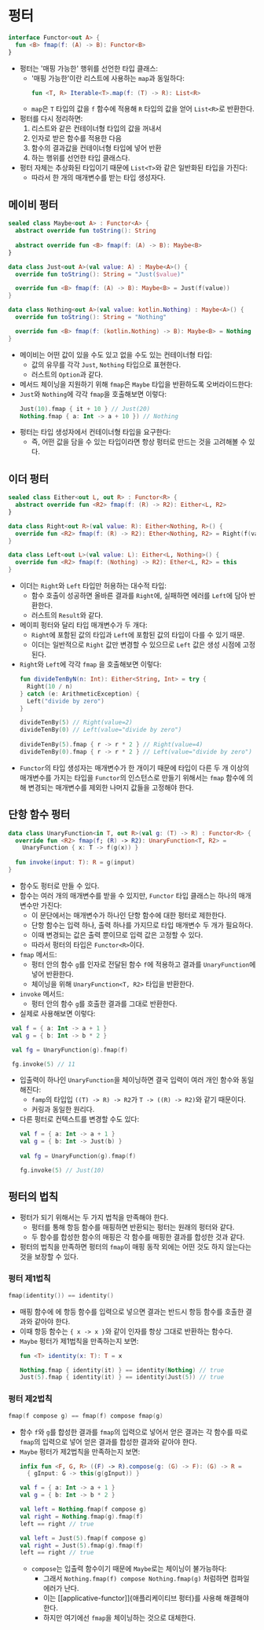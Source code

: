 # 펑터

```kotlin
interface Functor<out A> {
  fun <B> fmap(f: (A) -> B): Functor<B>
}
```

* 펑터는 '매핑 가능한' 행위를 선언한 타입 클래스:
  * '매핑 가능한'이란 리스트에 사용하는 `map`과 동일하다:
    ```kotlin
    fun <T, R> Iterable<T>.map(f: (T) -> R): List<R>
    ```
  * `map`은 `T` 타입의 값을 `f` 함수에 적용해 `R` 타입의 값을 얻어 `List<R>`로 반환한다.
* 펑터를 다시 정리하면:
  1. 리스트와 같은 컨테이너형 타입의 값을 꺼내서
  2. 인자로 받은 함수를 적용한 다음
  3. 함수의 결과값을 컨테이너형 타입에 넣어 반환
  4. 하는 행위를 선언한 타입 클래스다.
* 펑터 자체는 추상화된 타입이기 때문에 `List<T>`와 같은 일반화된 타입을 가진다:
  * 따라서 한 개의 매개변수를 받는 타입 생성자다.

## 메이비 펑터

```kotlin
sealed class Maybe<out A> : Functor<A> {
  abstract override fun toString(): String
  
  abstract override fun <B> fmap(f: (A) -> B): Maybe<B>
}
```
```kotlin
data class Just<out A>(val value: A) : Maybe<A>() {
  override fun toString(): String = "Just($value)"

  override fun <B> fmap(f: (A) -> B): Maybe<B> = Just(f(value))
}
```
```kotlin
data class Nothing<out A>(val value: kotlin.Nothing) : Maybe<A>() {
  override fun toString(): String = "Nothing"

  override fun <B> fmap(f: (kotlin.Nothing) -> B): Maybe<B> = Nothing
}
```

* 메이비는 어떤 값이 있을 수도 있고 없을 수도 있는 컨테이너형 타입:
  * 값의 유무를 각각 `Just`, `Nothing` 타입으로 표현한다.
  * 러스트의 `Option`과 같다.
* 메서드 체이닝을 지원하기 위해 `fmap`은 `Maybe` 타입을 반환하도록 오버라이드한다:
* `Just`와 `Nothing`에 각각 `fmap`을 호출해보면 이렇다:
  ```kotlin
  Just(10).fmap { it + 10 } // Just(20)
  Nothing.fmap { a: Int -> a + 10 }) // Nothing
  ```
* 펑터는 타입 생성자에서 컨테이너형 타입을 요구한다:
  * 즉, 어떤 값을 담을 수 있는 타입이라면 항상 펑터로 만드는 것을 고려해볼 수 있다.

## 이더 펑터

```kotlin
sealed class Either<out L, out R> : Functor<R> {
  abstract override fun <R2> fmap(f: (R) -> R2): Either<L, R2>
}
```
```kotlin
data class Right<out R>(val value: R): Either<Nothing, R>() {
  override fun <R2> fmap(f: (R) -> R2): Ether<Nothing, R2> = Right(f(value))
}
```
```kotlin
data class Left<out L>(val value: L): Either<L, Nothing>() {
  override fun <R2> fmap(f: (Nothing) -> R2): Ether<L, R2> = this
}
```

* 이더는 `Right`와 `Left` 타입만 허용하는 대수적 타입:
  * 함수 호출이 성공하면 올바른 결과를 `Right`에, 실패하면 에러를 `Left`에 담아 반환한다.
  * 러스트의 `Result`와 같다.
* 메이피 펑터와 달리 타입 매개변수가 두 개다:
  * `Right`에 포함된 값의 타입과 `Left`에 포함된 값의 타입이 다를 수 있기 때문.
  * 이더는 일반적으로 `Right` 값만 변경할 수 있으므로 `Left` 값은 생성 시점에 고정된다.
* `Right`와 `Left`에 각각 `fmap` 을 호출해보면 이렇다:
  ```kotlin
  fun divideTenByN(n: Int): Either<String, Int> = try {
    Right(10 / n)
  } catch (e: ArithmeticException) {
    Left("divide by zero")
  }

  divideTenBy(5) // Right(value=2)
  divideTenBy(0) // Left(value="divide by zero")
 
  divideTenBy(5).fmap { r -> r * 2 } // Right(value=4)
  divideTenBy(0).fmap { r -> r * 2 } // Left(value="divide by zero")
  ```
* `Functor`의 타입 생성자는 매개변수가 한 개이기 때문에 타입이 다른 두 개 이상의 매개변수를 가지는 타입을 `Functor`의 인스턴스로 만들기 위해서는 `fmap` 함수에 의해 변경되는 매개변수를 제외한 나머지 값들을 고정해야 한다.

## 단항 함수 펑터

```kotlin
data class UnaryFunction<in T, out R>(val g: (T) -> R) : Functor<R> {
  override fun <R2> fmap(f; (R) -> R2): UnaryFunction<T, R2> =
    UnaryFunction { x: T -> f(g(x)) }
    
  fun invoke(input: T): R = g(input)
}
```

* 함수도 펑터로 만들 수 있다.
* 함수는 여러 개의 매개변수를 받을 수 있지만, `Functor` 타입 클래스는 하나의 매개변수만 가진다:
  * 이 문단에서는 매개변수가 하나인 단항 함수에 대한 펑터로 제한한다.
  * 단항 함수는 입력 하나, 출력 하나를 가지므로 타입 매개변수 두 개가 필요하다.
  * 이때 변경되는 값은 출력 뿐이므로 입력 값은 고정할 수 있다.
  * 따라서 펑터의 타입은 `Functor<R>`이다.
* `fmap` 메서드:
  * 펑터 안의 함수 `g`를 인자로 전달된 함수 `f`에 적용하고 결과를 `UnaryFunction`에 넣어 반환한다.
  * 체이닝을 위해 `UnaryFunction<T, R2>` 타입을 반환한다.
* `invoke` 메서드:
  * 펑터 안의 함수 `g`를 호출한 결과를 그대로 반환한다.
* 실제로 사용해보면 이렇다:
 ```kotlin
  val f = { a: Int -> a + 1 }
  val g = { b: Int -> b * 2 }

  val fg = UnaryFunction(g).fmap(f)

  fg.invoke(5) // 11
 ```
* 입출력이 하나인 `UnaryFunction`을 체이닝하면 결국 입력이 여러 개인 함수와 동일해진다:
  * `famp`의 타입입 `((T) -> R) -> R2`가 `T -> ((R) -> R2)`와 같기 때문이다.
  * 커링과 동일한 원리다.
* 다른 펑터로 컨텍스트를 변경할 수도 있다:
  ```kotlin
  val f = { a: Int -> a + 1 }
  val g = { b: Int -> Just(b) } 
 
  val fg = UnaryFunction(g).fmap(f)

  fg.invoke(5) // Just(10)
  ```

## 펑터의 법칙

* 펑터가 되기 위해서는 두 가지 법칙을 만족해야 한다.
  * 펑터를 통해 항등 함수를 매핑하면 반환되는 펑터는 원래의 펑터와 같다.
  * 두 함수를 합성한 함수의 매핑은 각 함수를 매핑한 결과를 합성한 것과 같다.
* 펑터의 법칙을 만족하면 펑터의 `fmap`이 매핑 동작 외에는 어떤 것도 하지 않는다는 것을 보장할 수 있다.

### 펑터 제1법칙

```kotlin
fmap(identity()) == identity()
```

* 매핑 함수에 에 항등 함수를 입력으로 넣으면 결과는 반드시 항등 함수를 호출한 결과와 같아야 한다.
* 이때 항등 함수는 `{ x -> x }`와 같이 인자를 항상 그대로 반환하는 함수다.
* `Maybe` 펑터가 제1법칙을 만족하는지 보면:
  ```kotlin
  fun <T> identity(x: T): T = x
  ```
  ```kotlin
  Nothing.fmap { identity(it) } == identity(Nothing) // true
  Just(5).fmap { identity(it) } == identity(Just(5)) // true
  ```

### 펑터 제2법칙

```kotlin
fmap(f compose g) == fmap(f) compose fmap(g)
```

* 함수 `f`와 `g`를 합성한 결과를 `fmap`의 입력으로 넣어서 얻은 결과는 각 함수를 따로 `fmap`의 입력으로 넣어 얻은 결과를 합성한 결과와 같아야 한다.
* `Maybe` 펑터가 제2법칙을 만족하는지 보면:
  ```kotlin
  infix fun <F, G, R> ((F) -> R).compose(g: (G) -> F): (G) -> R =
    { gInput: G -> this(g(gInput)) }
  ```
  ```kotlin
  val f = { a: Int -> a + 1 }
  val g = { b: Int -> b * 2 }
  ```
  ```kotlin
  val left = Nothing.fmap(f compose g)
  val right = Nothing.fmap(g).fmap(f)
  left == right // true
  ```
  ```kotlin
  val left = Just(5).fmap(f compose g)
  val right = Just(5).fmap(g).fmap(f)
  left == right // true
  ``` 
  * `compose`는 입출력 함수이기 때문에 `Maybe`로는 체이닝이 불가능하다:
    * 그래서 `Nothing.fmap(f) compose Nothing.fmap(g)` 처럼하면 컴파일 에러가 난다.
    * 이는 [[applicative-functor]]{애플리케이티브 펑터}를 사용해 해결해야 한다.
    * 하지만 여기에선 `fmap`을 체이닝하는 것으로 대체한다.
